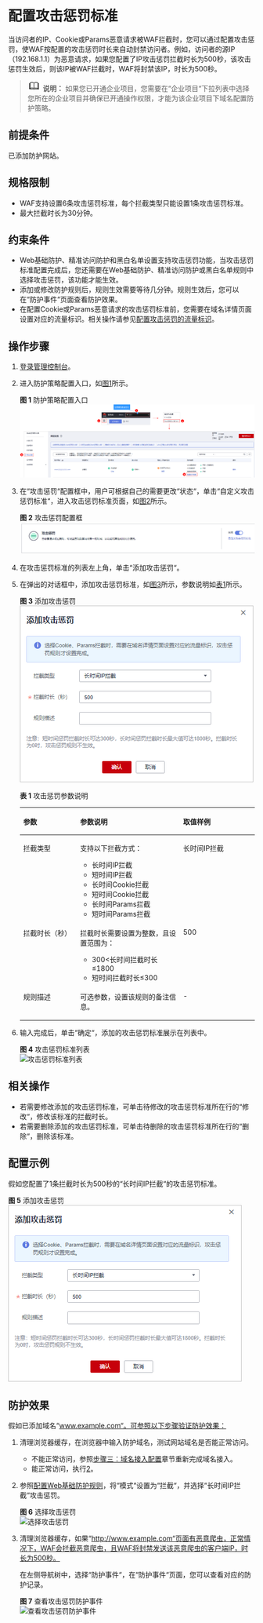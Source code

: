 # 配置攻击惩罚标准<a name="waf_01_0271"></a>

当访问者的IP、Cookie或Params恶意请求被WAF拦截时，您可以通过配置攻击惩罚，使WAF按配置的攻击惩罚时长来自动封禁访问者。例如，访问者的源IP（192.168.1.1）为恶意请求，如果您配置了IP攻击惩罚拦截时长为500秒，该攻击惩罚生效后，则该IP被WAF拦截时，WAF将封禁该IP，时长为500秒。

>![](public_sys-resources/icon-note.gif) **说明：** 
>如果您已开通企业项目，您需要在“企业项目“下拉列表中选择您所在的企业项目并确保已开通操作权限，才能为该企业项目下域名配置防护策略。

## 前提条件<a name="section5903171661012"></a>

已添加防护网站。

## 规格限制<a name="section1930783519315"></a>

-   WAF支持设置6条攻击惩罚标准，每个拦截类型只能设置1条攻击惩罚标准。
-   最大拦截时长为30分钟。

## 约束条件<a name="section1164919222417"></a>

-   Web基础防护、精准访问防护和黑白名单设置支持攻击惩罚功能，当攻击惩罚标准配置完成后，您还需要在Web基础防护、精准访问防护或黑白名单规则中选择攻击惩罚，该功能才能生效。
-   添加或修改防护规则后，规则生效需要等待几分钟。规则生效后，您可以在“防护事件“页面查看防护效果。
-   在配置Cookie或Params恶意请求的攻击惩罚标准前，您需要在域名详情页面设置对应的流量标识。相关操作请参见[配置攻击惩罚的流量标识](配置攻击惩罚的流量标识.md)。

## 操作步骤<a name="section12613418594"></a>

1.  [登录管理控制台](https://console.huaweicloud.com/?locale=zh-cn)。
2.  进入防护策略配置入口，如[图1](#waf_01_0008_fig089771664710)所示。

    **图 1**  防护策略配置入口<a name="waf_01_0008_fig089771664710"></a>  
    ![](figures/防护策略配置入口.png "防护策略配置入口")

3.  在“攻击惩罚“配置框中，用户可根据自己的需要更改“状态“，单击“自定义攻击惩罚标准“，进入攻击惩罚标准页面，如[图2](#fig0358162863015)所示。

    **图 2**  攻击惩罚配置框<a name="fig0358162863015"></a>  
    ![](figures/攻击惩罚配置框.png "攻击惩罚配置框")

4.  在攻击惩罚标准的列表左上角，单击“添加攻击惩罚“。
5.  在弹出的对话框中，添加攻击惩罚标准，如[图3](#fig16699125187)所示，参数说明如[表1](#table147241231818)所示。

    **图 3**  添加攻击惩罚<a name="fig16699125187"></a>  
    ![](figures/添加攻击惩罚.png "添加攻击惩罚")

    **表 1**  攻击惩罚参数说明

    <a name="table147241231818"></a>
    <table><thead align="left"><tr id="row167071221814"><th class="cellrowborder" valign="top" width="24.222422242224223%" id="mcps1.2.4.1.1"><p id="p1770171261818"><a name="p1770171261818"></a><a name="p1770171261818"></a>参数</p>
    </th>
    <th class="cellrowborder" valign="top" width="43.81438143814381%" id="mcps1.2.4.1.2"><p id="p1770131241814"><a name="p1770131241814"></a><a name="p1770131241814"></a>参数说明</p>
    </th>
    <th class="cellrowborder" valign="top" width="31.963196319631965%" id="mcps1.2.4.1.3"><p id="p177012124180"><a name="p177012124180"></a><a name="p177012124180"></a>取值样例</p>
    </th>
    </tr>
    </thead>
    <tbody><tr id="row671212161816"><td class="cellrowborder" valign="top" width="24.222422242224223%" headers="mcps1.2.4.1.1 "><p id="p10707122186"><a name="p10707122186"></a><a name="p10707122186"></a>拦截类型</p>
    </td>
    <td class="cellrowborder" valign="top" width="43.81438143814381%" headers="mcps1.2.4.1.2 "><p id="p123164594811"><a name="p123164594811"></a><a name="p123164594811"></a>支持以下拦截方式：</p>
    <a name="ul16332155911817"></a><a name="ul16332155911817"></a><ul id="ul16332155911817"><li>长时间IP拦截</li><li>短时间IP拦截</li><li>长时间Cookie拦截</li><li>短时间Cookie拦截</li><li>长时间Params拦截</li><li>短时间Params拦截</li></ul>
    </td>
    <td class="cellrowborder" valign="top" width="31.963196319631965%" headers="mcps1.2.4.1.3 "><p id="p51226218461"><a name="p51226218461"></a><a name="p51226218461"></a>长时间IP拦截</p>
    </td>
    </tr>
    <tr id="row13988143320408"><td class="cellrowborder" valign="top" width="24.222422242224223%" headers="mcps1.2.4.1.1 "><p id="p1989533134019"><a name="p1989533134019"></a><a name="p1989533134019"></a>拦截时长（秒）</p>
    </td>
    <td class="cellrowborder" valign="top" width="43.81438143814381%" headers="mcps1.2.4.1.2 "><p id="p1506114414810"><a name="p1506114414810"></a><a name="p1506114414810"></a>拦截时长需要设置为整数，且设置范围为：</p>
    <a name="ul716019222444"></a><a name="ul716019222444"></a><ul id="ul716019222444"><li>300&lt;长时间拦截时长≤1800</li><li>短时间拦截时长≤300</li></ul>
    </td>
    <td class="cellrowborder" valign="top" width="31.963196319631965%" headers="mcps1.2.4.1.3 "><p id="p0989433134018"><a name="p0989433134018"></a><a name="p0989433134018"></a>500</p>
    </td>
    </tr>
    <tr id="row147241221818"><td class="cellrowborder" valign="top" width="24.222422242224223%" headers="mcps1.2.4.1.1 "><p id="p171712171819"><a name="p171712171819"></a><a name="p171712171819"></a>规则描述</p>
    </td>
    <td class="cellrowborder" valign="top" width="43.81438143814381%" headers="mcps1.2.4.1.2 "><p id="p37161201817"><a name="p37161201817"></a><a name="p37161201817"></a>可选参数，设置该规则的备注信息。</p>
    </td>
    <td class="cellrowborder" valign="top" width="31.963196319631965%" headers="mcps1.2.4.1.3 "><p id="p20711122182"><a name="p20711122182"></a><a name="p20711122182"></a>-</p>
    </td>
    </tr>
    </tbody>
    </table>

6.  输入完成后，单击“确定“，添加的攻击惩罚标准展示在列表中。

    **图 4**  攻击惩罚标准列表<a name="fig1737424924319"></a>  
    ![](figures/攻击惩罚标准列表.png "攻击惩罚标准列表")


## 相关操作<a name="section2574132020128"></a>

-   若需要修改添加的攻击惩罚标准，可单击待修改的攻击惩罚标准所在行的“修改“，修改该标准的拦截时长。
-   若需要删除添加的攻击惩罚标准，可单击待删除的攻击惩罚标准所在行的“删除“，删除该标准。

## 配置示例<a name="section156514893912"></a>

假如您配置了1条拦截时长为500秒的“长时间IP拦截“的攻击惩罚标准。

**图 5**  添加攻击惩罚<a name="fig1556814102038"></a>  
![](figures/添加攻击惩罚.png "添加攻击惩罚")

## 防护效果<a name="section95553413597"></a>

假如已添加域名“www.example.com“。可参照以下步骤验证防护效果：

1.  清理浏览器缓存，在浏览器中输入防护域名，测试网站域名是否能正常访问。
    -   不能正常访问，参照[步骤三：域名接入配置](步骤三-域名接入配置.md)章节重新完成域名接入。
    -   能正常访问，执行[2](#li885731953512)。

2.  <a name="li885731953512"></a>参照[配置Web基础防护规则](配置Web基础防护规则.md)，将“模式“设置为“拦截“，并选择“长时间IP拦截“攻击惩罚。

    **图 6**  选择攻击惩罚<a name="fig2992194917289"></a>  
    ![](figures/选择攻击惩罚.png "选择攻击惩罚")

3.  清理浏览器缓存，如果“http://www.example.com“页面有恶意爬虫，正常情况下，WAF会拦截恶意爬虫，且WAF将封禁发送该恶意爬虫的客户端IP，时长为500秒。

    在左侧导航树中，选择“防护事件“，在“防护事件“页面，您可以查看对应的防护记录。

    **图 7**  查看攻击惩罚防护事件<a name="fig171486118518"></a>  
    ![](figures/查看攻击惩罚防护事件.png "查看攻击惩罚防护事件")



